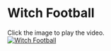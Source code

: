 # Witch Football

Click the image to play the video.  
[![Witch Football](https://img.youtube.com/vi/TkhMItFDB_Y/0.jpg)](https://www.youtube.com/watch?v=TkhMItFDB_Y "Witch Football") 

